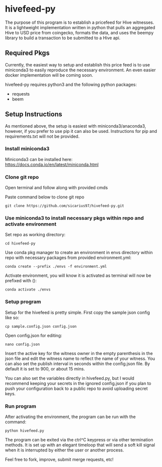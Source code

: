 # hivefeed-py
The purpose of this program is to establish a pricefeed for Hive witnesses. It is a lightweight implementation written in python that pulls an aggregated Hive to USD price from coingecko, formats the data, and uses the beempy library to build a transaction to be submitted to a Hive api.

## Required Pkgs
Currently, the easiest way to setup and establish this price feed is to use miniconda3 to easily reproduce the necessary environment. An even easier docker implementation will be coming soon.

hivefeed-py requires python3 and the following python packages:

- requests
- beem

## Setup Instructions
As mentioned above, the setup is easiest with miniconda3/anaconda3, however, if you prefer to use pip it can also be used. Instructions for pip and requirements.txt will not be provided.

### Install miniconda3
Miniconda3 can be installed here: https://docs.conda.io/en/latest/miniconda.html

### Clone git repo

Open terminal and follow along with provided cmds

Paste command below to clone git repo

`git clone https://github.com/sicarius97/hivefeed-py.git`

### Use miniconda3 to install necessary pkgs within repo and activate environment

Set repo as working directory:

`cd hivefeed-py`

Use conda pkg manager to create an environment in envs directory within repo with necessary packages from provided environment.yml:

`conda create --prefix ./envs -f environment.yml`

Activate environment, you will know it is activated as terminal will now be prefixed with (<environment name>):

`conda activate ./envs`

### Setup program

Setup for the hivefeed is pretty simple. First copy the sample json config like so:

`cp sample.config.json config.json`

Open config.json for editing:

`nano config.json`

Insert the active key for the witness owner in the empty parenthesis in the json file and edit the witness name to reflect the name of your witness. You can also set the publish interval in seconds within the config.json file. By default it is set to 900, or about 15 mins.

You can also set the variables directly in hivefeed.py, but I would recommend keeping your secrets in the ignored config.json if you plan to push your configuration back to a public repo to avoid uploading secret keys.

### Run program

After activating the environment, the program can be run with the command:

`python hivefeed.py`

The program can be exited via the ctrl^C keypress or via other termination methods. It is set up with an elegant timeloop that will send a soft kill signal when it is interrupted by either the user or another process.

Feel free to fork, improve, submit merge requests, etc!

